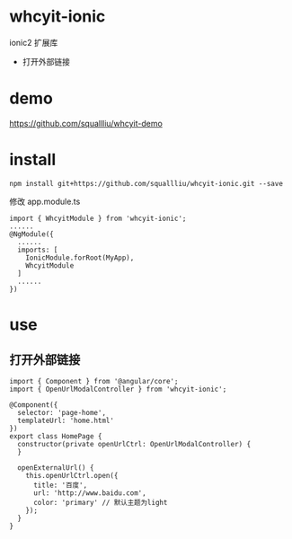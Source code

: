 # whcyit-ionic
ionic2 扩展库
- 打开外部链接
# demo
https://github.com/squallliu/whcyit-demo
# install
```
npm install git+https://github.com/squallliu/whcyit-ionic.git --save
```
修改 app.module.ts
```
import { WhcyitModule } from 'whcyit-ionic';
......
@NgModule({
  ......
  imports: [
    IonicModule.forRoot(MyApp),
    WhcyitModule
  ]
  ......
})
```
# use
## 打开外部链接
```
import { Component } from '@angular/core';
import { OpenUrlModalController } from 'whcyit-ionic';

@Component({
  selector: 'page-home',
  templateUrl: 'home.html'
})
export class HomePage {
  constructor(private openUrlCtrl: OpenUrlModalController) {
  }

  openExternalUrl() {
    this.openUrlCtrl.open({
      title: '百度',
      url: 'http://www.baidu.com',
      color: 'primary' // 默认主题为light
    });
  }
}
```
